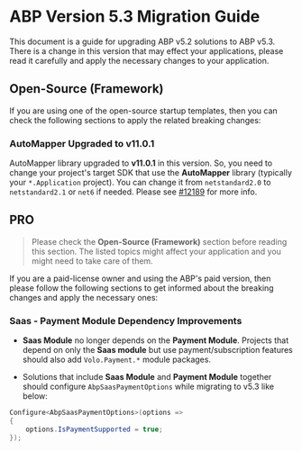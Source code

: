 # ABP Version 5.3 Migration Guide

This document is a guide for upgrading ABP v5.2 solutions to ABP v5.3. There is a change in this version that may effect your applications, please read it carefully and apply the necessary changes to your application.

## Open-Source (Framework)

If you are using one of the open-source startup templates, then you can check the following sections to apply the related breaking changes:

### AutoMapper Upgraded to v11.0.1

AutoMapper library upgraded to **v11.0.1** in this version. So, you need to change your project's target SDK that use the **AutoMapper** library (typically your `*.Application` project). You can change it from `netstandard2.0` to `netstandard2.1` or `net6` if needed. Please see [#12189](https://github.com/abpframework/abp/pull/12189) for more info.

## PRO

> Please check the **Open-Source (Framework)** section before reading this section. The listed topics might affect your application and you might need to take care of them.

If you are a paid-license owner and using the ABP's paid version, then please follow the following sections to get informed about the breaking changes and apply the necessary ones:

### Saas - Payment Module Dependency Improvements

* **Saas Module** no longer depends on the **Payment Module**. Projects that depend on only the **Saas module** but use payment/subscription features should also add `Volo.Payment.*` module packages.

* Solutions that include **Saas Module** and **Payment Module** together should configure `AbpSaasPaymentOptions` while migrating to v5.3 like below:

```csharp
Configure<AbpSaasPaymentOptions>(options =>
{
    options.IsPaymentSupported = true;
});